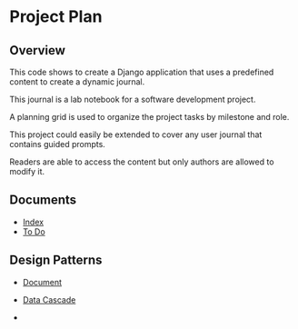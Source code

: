 # Project Plan 

## Overview

This code shows to create a Django application that uses a predefined content to create a dynamic journal.

This journal is a lab notebook for a software development project.

A planning grid is used to organize the project tasks by milestone and role. 

This project could easily be extended to cover any user journal that contains guided prompts.

Readers are able to access the content but only authors are allowed to modify it.


## Documents

* [Index](Index.md)
* [To Do](ToDo.md)


## Design Patterns

* [Document](Document.md)
* [Data Cascade](DataCascade.md)

* []()